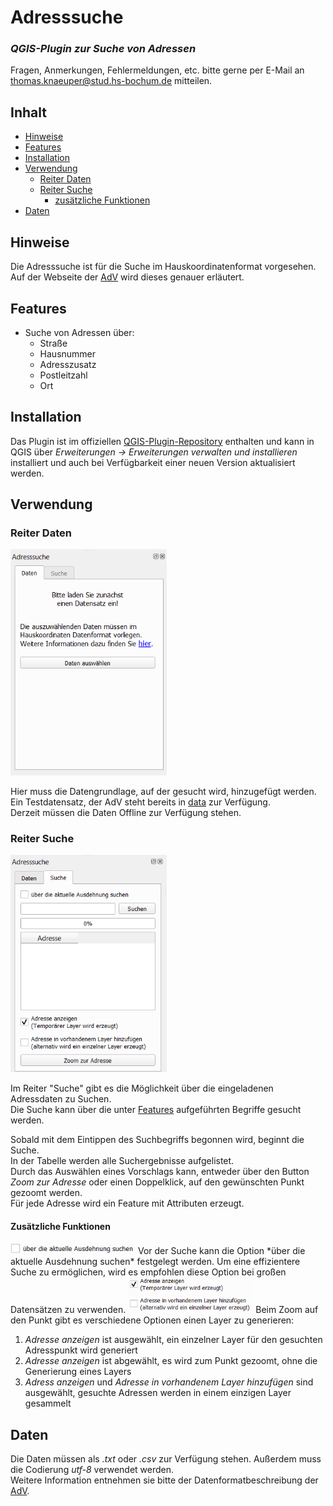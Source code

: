 # Adresssuche

### _QGIS-Plugin zur Suche von Adressen_

Fragen, Anmerkungen, Fehlermeldungen, etc. bitte gerne per E-Mail an [thomas.knaeuper@stud.hs-bochum.de] mitteilen.

<!-- <img src="./screenshots/flurstuecksfinder.gif"> -->

## Inhalt
- [Hinweise](#hinweise)
- [Features](#features)
- [Installation](#installation)
- [Verwendung](#verwendung)
  - [Reiter Daten](#reiter-daten)
  - [Reiter Suche](#reiter-suche)
    - [zusätzliche Funktionen](#zusätzliche-funktionen)
- [Daten](#daten)

## Hinweise
Die Adresssuche ist für die Suche im Hauskoordinatenformat vorgesehen.  
Auf der Webseite der [AdV] wird dieses genauer erläutert.

## Features
- Suche von Adressen über:
    - Straße
    - Hausnummer
    - Adresszusatz
    - Postleitzahl
    - Ort

## Installation

Das Plugin ist im offiziellen [QGIS-Plugin-Repository] enthalten und kann in QGIS über *Erweiterungen -> Erweiterungen verwalten und installieren* installiert und auch bei Verfügbarkeit einer neuen Version aktualisiert werden.

## Verwendung

### Reiter Daten

<img src="./screenshots/reiter_daten.png" width="250">

Hier muss die Datengrundlage, auf der gesucht wird, hinzugefügt werden.  
Ein Testdatensatz, der AdV steht bereits in [data] zur Verfügung.  
Derzeit müssen die Daten Offline zur Verfügung stehen.

### Reiter Suche

<img src="./screenshots/reiter_suche.png" width="250">

Im Reiter "Suche" gibt es die Möglichkeit über die eingeladenen Adressdaten zu Suchen.  
Die Suche kann über die unter [Features](#features) aufgeführten Begriffe gesucht werden.  
  
Sobald mit dem Eintippen des Suchbegriffs begonnen wird, beginnt die Suche.  
In der Tabelle werden alle Suchergebnisse aufgelistet.  
Durch das Auswählen eines Vorschlags kann, entweder über den Button *Zoom zur Adresse* oder einen Doppelklick, auf den gewünschten Punkt gezoomt werden.  
Für jede Adresse wird ein Feature mit Attributen erzeugt.


#### Zusätzliche Funktionen

<img src="./screenshots/curExtent.png" width="200">
Vor der Suche kann die Option *über die aktuelle Ausdehnung suchen* festgelegt werden.  
Um eine effizientere Suche zu ermöglichen, wird es empfohlen diese Option bei großen Datensätzen zu verwenden.
  
<img src="./screenshots/genLayer.png" width="200">
Beim Zoom auf den Punkt gibt es verschiedene Optionen einen Layer zu generieren:

1. *Adresse anzeigen* ist ausgewählt, ein einzelner Layer für den gesuchten Adresspunkt wird generiert
2. *Adresse anzeigen* ist abgewählt, es wird zum Punkt gezoomt, ohne die Generierung eines Layers
3. *Adress anzeigen* und *Adresse in vorhandenem Layer hinzufügen* sind ausgewählt, gesuchte Adressen werden in einem einzigen Layer gesammelt

## Daten

Die Daten müssen als *.txt* oder *.csv* zur Verfügung stehen. Außerdem muss die Codierung *utf-8* verwendet werden.  
Weitere Information entnehmen sie bitte der Datenformatbeschreibung der [AdV].

[thomas.knaeuper@stud.hs-bochum.de]: <mailto:thomas.knaeuper@stud.hs-bochum.de?subject=Adresssuche%20Plugin>
[Adv]:<https://www.adv-online.de/AdV-Produkte/Standards-und-Produktblaetter/ZSHH/>
[QGIS-Plugin-Repository]:<https://github.com/thmskn/address_search>
[data]:<https://github.com/thmskn/address_search/tree/main/data>